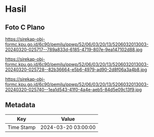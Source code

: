# Hasil

## Foto C Plano

https://sirekap-obj-formc.kpu.go.id/6c90/pemilu/ppwp/52/06/03/20/13/5206032013003-20240320-025717--789a833d-6185-4719-807e-9ea147102d88.jpg

https://sirekap-obj-formc.kpu.go.id/6c90/pemilu/ppwp/52/06/03/20/13/5206032013003-20240320-025728--82b36664-e5b6-4979-ad90-2d8f06a3a4b8.jpg

https://sirekap-obj-formc.kpu.go.id/6c90/pemilu/ppwp/52/06/03/20/13/5206032013003-20240320-025740--1ea1d543-41f0-4a4e-aeb5-84d5e09c13f9.jpg


## Metadata

| Key        | Value               |
| ---------- | ------------------- |
| Time Stamp | 2024-03-20 03:00:00 |



